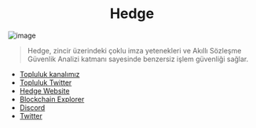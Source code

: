 <h1 align="center"> Hedge </h1>


![image](https://github.com/Core-Node-Team/Testnet-TR/assets/91562185/2920b33b-283a-4efb-ac72-545ef98c562d)


> Hedge, zincir üzerindeki çoklu imza yetenekleri ve Akıllı Sözleşme Güvenlik Analizi katmanı sayesinde benzersiz işlem güvenliği sağlar.

 * [Topluluk kanalımız](https://t.me/corenodechat)<br>
 * [Topluluk Twitter](https://twitter.com/corenodeHQ)<br>
 * [Hedge Website](https://hedgeblock.io/)<br>
 * [Blockchain Explorer](https://explorer.nodestake.org/hedge-testnet)<br>
 * [Discord](https://discord.gg/HMVhE7recm)<br>
 * [Twitter](https://twitter.com/hedgeblockio)<br>
